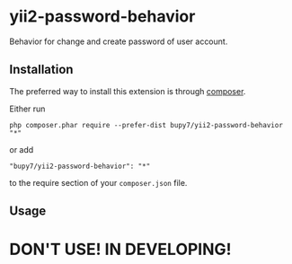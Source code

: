 yii2-password-behavior
======================
Behavior for change and create password of user account.

Installation
------------

The preferred way to install this extension is through [composer](http://getcomposer.org/download/).

Either run

```
php composer.phar require --prefer-dist bupy7/yii2-password-behavior "*"
```

or add

```
"bupy7/yii2-password-behavior": "*"
```

to the require section of your `composer.json` file.


Usage
-----

# DON'T USE! IN DEVELOPING!
